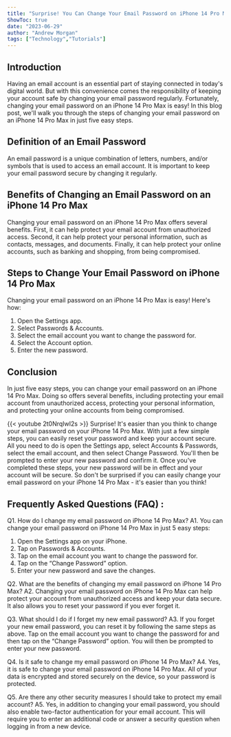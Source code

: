 ```yaml
---
title: "Surprise! You Can Change Your Email Password on iPhone 14 Pro Max in Just 5 Easy Steps!"
ShowToc: true 
date: "2023-06-29"
author: "Andrew Morgan" 
tags: ["Technology","Tutorials"]
---
```

## Introduction

Having an email account is an essential part of staying connected in today's digital world. But with this convenience comes the responsibility of keeping your account safe by changing your email password regularly. Fortunately, changing your email password on an iPhone 14 Pro Max is easy! In this blog post, we'll walk you through the steps of changing your email password on an iPhone 14 Pro Max in just five easy steps.

## Definition of an Email Password

An email password is a unique combination of letters, numbers, and/or symbols that is used to access an email account. It is important to keep your email password secure by changing it regularly.

## Benefits of Changing an Email Password on an iPhone 14 Pro Max

Changing your email password on an iPhone 14 Pro Max offers several benefits. First, it can help protect your email account from unauthorized access. Second, it can help protect your personal information, such as contacts, messages, and documents. Finally, it can help protect your online accounts, such as banking and shopping, from being compromised.

## Steps to Change Your Email Password on iPhone 14 Pro Max

Changing your email password on an iPhone 14 Pro Max is easy! Here's how:

1. Open the Settings app.
2. Select Passwords & Accounts.
3. Select the email account you want to change the password for.
4. Select the Account option.
5. Enter the new password.

## Conclusion

In just five easy steps, you can change your email password on an iPhone 14 Pro Max. Doing so offers several benefits, including protecting your email account from unauthorized access, protecting your personal information, and protecting your online accounts from being compromised.

{{< youtube 2t0NrqIwI2s >}} 
Surprise! It's easier than you think to change your email password on your iPhone 14 Pro Max. With just a few simple steps, you can easily reset your password and keep your account secure. All you need to do is open the Settings app, select Accounts & Passwords, select the email account, and then select Change Password. You'll then be prompted to enter your new password and confirm it. Once you've completed these steps, your new password will be in effect and your account will be secure. So don't be surprised if you can easily change your email password on your iPhone 14 Pro Max - it's easier than you think!

## Frequently Asked Questions (FAQ) :
Q1. How do I change my email password on iPhone 14 Pro Max? 
A1. You can change your email password on iPhone 14 Pro Max in just 5 easy steps: 
1. Open the Settings app on your iPhone. 
2. Tap on Passwords & Accounts. 
3. Tap on the email account you want to change the password for. 
4. Tap on the “Change Password” option. 
5. Enter your new password and save the changes. 

Q2. What are the benefits of changing my email password on iPhone 14 Pro Max? 
A2. Changing your email password on iPhone 14 Pro Max can help protect your account from unauthorized access and keep your data secure. It also allows you to reset your password if you ever forget it. 

Q3. What should I do if I forget my new email password? 
A3. If you forget your new email password, you can reset it by following the same steps as above. Tap on the email account you want to change the password for and then tap on the “Change Password” option. You will then be prompted to enter your new password. 

Q4. Is it safe to change my email password on iPhone 14 Pro Max? 
A4. Yes, it is safe to change your email password on iPhone 14 Pro Max. All of your data is encrypted and stored securely on the device, so your password is protected. 

Q5. Are there any other security measures I should take to protect my email account? 
A5. Yes, in addition to changing your email password, you should also enable two-factor authentication for your email account. This will require you to enter an additional code or answer a security question when logging in from a new device.


